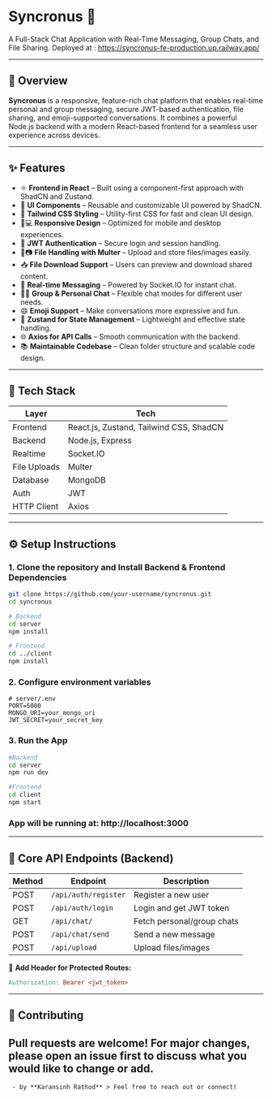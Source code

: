 # Syncronus 💬  
A Full-Stack Chat Application with Real-Time Messaging, Group Chats, and File Sharing.
Deployed at : https://syncronus-fe-production.up.railway.app/

---

## 🚀 Overview

**Syncronus** is a responsive, feature-rich chat platform that enables real-time personal and group messaging, secure JWT-based authentication, file sharing, and emoji-supported conversations. It combines a powerful Node.js backend with a modern React-based frontend for a seamless user experience across devices.

---

## ✨ Features

- ⚛️ **Frontend in React** – Built using a component-first approach with ShadCN and Zustand.
- 🧩 **UI Components** – Reusable and customizable UI powered by ShadCN.
- 🎨 **Tailwind CSS Styling** – Utility-first CSS for fast and clean UI design.
- 📱💻 **Responsive Design** – Optimized for mobile and desktop experiences.
- 🔑 **JWT Authentication** – Secure login and session handling.
- 📁📷 **File Handling with Multer** – Upload and store files/images easily.
- 📥 **File Download Support** – Users can preview and download shared content.
- 💬 **Real-time Messaging** – Powered by Socket.IO for instant chat.
- 👥💬 **Group & Personal Chat** – Flexible chat modes for different user needs.
- 😄 **Emoji Support** – Make conversations more expressive and fun.
- 🧠 **Zustand for State Management** – Lightweight and effective state handling.
- 🌐 **Axios for API Calls** – Smooth communication with the backend.
- 📚 **Maintainable Codebase** – Clean folder structure and scalable code design.

---

## 🧰 Tech Stack

| Layer        | Tech                                  |
|--------------|---------------------------------------|
| Frontend     | React.js, Zustand, Tailwind CSS, ShadCN |
| Backend      | Node.js, Express                      |
| Realtime     | Socket.IO                             |
| File Uploads | Multer                                |
| Database     | MongoDB                               |
| Auth         | JWT                                   |
| HTTP Client  | Axios                                 |

---

## ⚙️ Setup Instructions

### 1. Clone the repository and Install Backend & Frontend Dependencies
```bash
git clone https://github.com/your-username/syncronus.git
cd syncronus

# Backend
cd server
npm install

# Frontend
cd ../client
npm install

```
### 2. Configure environment variables
```env
# server/.env
PORT=5000
MONGO_URI=your_mongo_uri
JWT_SECRET=your_secret_key
```

### 3. Run the App
``` bash
#Backend
cd server
npm run dev

#Frontend
cd client
npm start
```
### App will be running at: http://localhost:3000

---

## 🔌 Core API Endpoints (Backend)

| **Method** | **Endpoint**         | **Description**                   |
|------------|----------------------|-----------------------------------|
| POST       | `/api/auth/register` | Register a new user               |
| POST       | `/api/auth/login`    | Login and get JWT token           |
| GET        | `/api/chat/`         | Fetch personal/group chats        |
| POST       | `/api/chat/send`     | Send a new message                |
| POST       | `/api/upload`        | Upload files/images               |

📌 **Add Header for Protected Routes:**

```makefile
Authorization: Bearer <jwt_token>
```
---

## 🤝 Contributing
Pull requests are welcome! For major changes, please open an issue first to discuss what you would like to change or add.
---

```markfile
 - by **Karansinh Rathod** > Feel free to reach out or connect!
```

